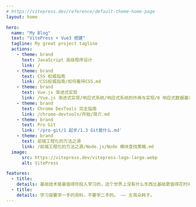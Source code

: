 ```yaml
---
# https://vitepress.dev/reference/default-theme-home-page
layout: home

hero:
  name: "My Blog"
  text: "VitePress + Vue3 搭建"
  tagline: My great project tagline
  actions:
    - theme: brand
      text: JavaScript 高级程序设计
      link: /
    - theme: brand
      text: CSS 权威指南
      link: /CSS权威指南/如何看待CSS.md
    - theme: brand
      text: Vue.js 渐进式实现
      link: /Vue.js 渐进式实现/响应式系统/响应式系统的作用与实现/0 响应式数据基本实现.md
    - theme: brand
      text: Chrome DevTools 完全指南
      link: /chrome-devtools/开始/简介.md
    - theme: brand
      text: Pro Git
      link: '/pro-git/1 起步/1.3 Git是什么.md'
    - theme: brand
      text: 前端工程化的万法之源
      link: /前端工程化的万法之源/Node.js/Node 模块查找策略.md
  image:
      src: https://vitepress.dev/vitepress-logo-large.webp
      alt: VitePress

features:
  - title: 
    details: 基础技术是最值得你投入学习的，这个世界上没有什么东西比基础更值得花时间。 —— 左耳朵耗子。
  - title: 
    details: 学习就要学一手的资料，不要学二手的。 —— 左耳朵耗子。
---
```


